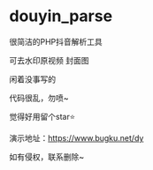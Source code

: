 # douyin_parse
很简洁的PHP抖音解析工具

可去水印原视频 封面图

闲着没事写的

代码很乱，勿喷~

觉得好用留个star⭐

演示地址：https://www.bugku.net/dy



如有侵权，联系删除~

